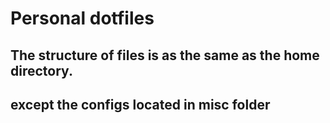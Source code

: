 # Personal dotfiles

## The structure of files is as the same as the home directory.
## except the configs located in misc folder